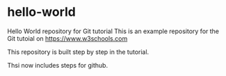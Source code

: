 # hello-world
Hello World repository for Git tutorial
This is an example repository for the Git tutoial on https://www.w3schools.com

This repository is built step by step in the tutorial.

Thsi now includes steps for github.
